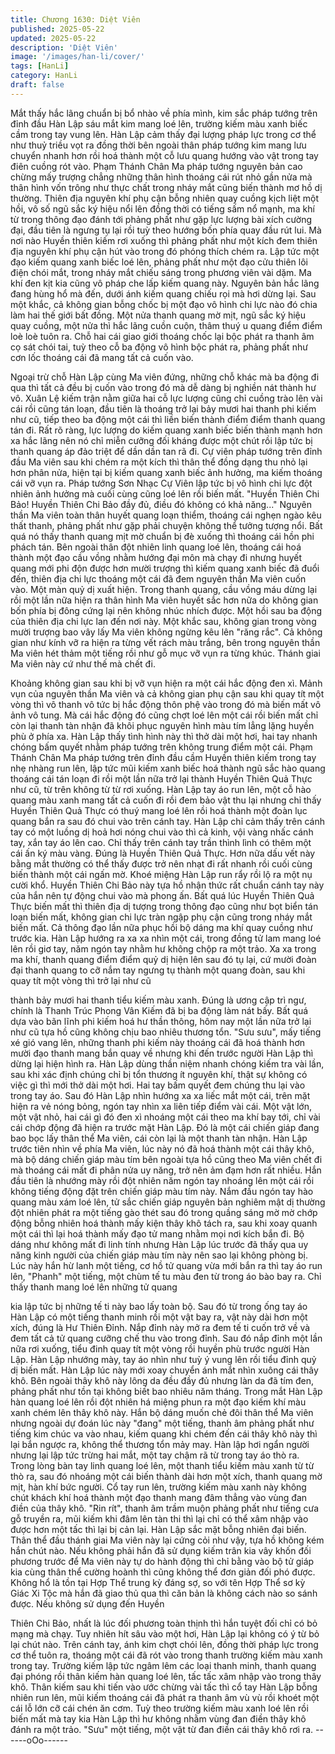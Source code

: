 ```yaml
---
title: Chương 1630: Diệt Viên
published: 2025-05-22
updated: 2025-05-22
description: 'Diệt Viên'
image: '/images/han-li/cover/'
tags: [HanLi]
category: HanLi
draft: false
---
```


Mắt thấy hắc lãng chuẩn bị bổ nhào về phía mình, kim sắc pháp
tướng trên đỉnh đầu Hàn Lập sáu mắt kim mang loé lên, trường
kiếm màu xanh biếc cầm trong tay vung lên. Hàn Lập cảm thấy
đại lượng pháp lực trong cơ thể như thuỷ triều vọt ra đồng thời
bên ngoài thân pháp tướng kim mang lưu chuyển nhanh hơn rồi
hoá thành một cỗ lưu quang hướng vào vật trong tay điên cuồng
rót vào.
Phạm Thánh Chân Ma pháp tướng nguyên bản cao chừng mấy
trượng chẳng những thân hình thoáng cái rút nhỏ gần nửa mà
thân hình vốn trông như thực chất trong nháy mắt cũng biến
thành mơ hồ dị thường. Thiên địa nguyên khí phụ cận bỗng nhiên
quay cuồng kịch liệt một hồi, vô số ngũ sắc ký hiệu nổi lên đồng
thời có tiếng sấm nổ mạnh, ma khí từ trong thông đạo đánh tới
phảng phất như gặp lực lượng bài xích cường đại, đầu tiên là
ngưng tụ lại rồi tuỳ theo hướng bốn phía quay đầu rút lui. Mà nơi
nào Huyền thiên kiếm rơi xuống thì phảng phất như một kích đem
thiên địa nguyên khí phụ cận hút vào trong đó phóng thích chém
ra.
Lập tức một đạo kiếm quang xanh biếc loé lên, phảng phất như
một đạo cửu thiên lôi điện chói mắt, trong nháy mắt chiếu sáng
trong phương viên vài dặm. Ma khí đen kịt kia cũng vô pháp che
lấp kiếm quang này. Nguyên bản hắc lãng đang hùng hổ mà đến,
dưới ánh kiếm quang chiếu rọi mà hơi dừng lại. Sau một khắc, cả
không gian bỗng chốc bị một đạo vô hình chi lực nào đó chia làm
hai thế giới bất đồng. Một nửa thanh quang mờ mịt, ngũ sắc ký
hiệu quay cuồng, một nửa thì hắc lãng cuồn cuộn, thâm thuý u
quang điểm điểm loè loè tuôn ra. Chỗ hai cái giao giới thoáng
chốc lại bộc phát ra thanh âm cọ sát chói tai, tuỳ theo cỗ ba động
vô hình bộc phát ra, phảng phất như cơn lốc thoáng cái đã mang
tất cả cuốn vào.

Ngoại trừ chỗ Hàn Lập cùng Ma viên đứng, những chỗ khác mà
ba động đi qua thì tất cả đều bị cuốn vào trong đó mà dễ dàng bị
nghiền nát thành hư vô. Xuân Lệ kiếm trận nằm giữa hai cỗ lực
lượng cũng chỉ cuồng trào lên vài cái rồi cũng tán loạn, đầu tiên là
thoáng trở lại bảy mươi hai thanh phi kiếm như cũ, tiếp theo ba
động một cái thì liền biến thành điểm điểm thanh quang tán đi.
Rất rõ ràng, lực lượng do kiếm quang xanh biếc biến thành mạnh
hơn xa hắc lãng nên nó chỉ miễn cưỡng đối kháng được một chút
rồi lập tức bị thanh quang áp đảo triệt để dần dần tan rã đi. Cự
viên pháp tướng trên đỉnh đầu Ma viên sau khi chém ra một kích
thì thân thể đồng dạng thu nhỏ lại hơn phân nửa, hiện tại bị kiếm
quang xanh biếc ảnh hưởng, ma kiếm thoáng cái vỡ vụn ra. Pháp
tướng Sơn Nhạc Cự Viên lập tức bị vô hình chi lực đột nhiên ảnh
hưởng mà cuối cùng cũng loé lên rồi biến mất.
"Huyền Thiên Chi Bảo! Huyền Thiên Chi Bảo đầy đủ, điều đó
không có khả năng..."
Nguyên thần Ma viên toàn thân huyết quang loạn thiểm, thoáng
cái nghẹn ngào kêu thất thanh, phảng phất như gặp phải chuyện
không thể tưởng tượng nổi. Bất quá nó thấy thanh quang mịt mờ
chuẩn bị đè xuống thì thoáng cái hồn phi phách tán. Bên ngoài
thân đột nhiên linh quang loé lên, thoáng cái hoá thành một đạo
cầu vồng nhằm hướng đại môn mà chạy đi nhưng huyết quang
mới phi độn được hơn mười trượng thì kiếm quang xanh biếc đã
đuổi đến, thiên địa chi lực thoáng một cái đã đem nguyên thần Ma
viên cuốn vào.
Một màn quỷ dị xuất hiện. Trong thanh quang, cầu vồng máu
dừng lại rồi một lần nữa hiện ra thân hình Ma viên huyết sắc hơn
nữa do không gian bốn phía bị đông cứng lại nên không nhúc
nhích được.
Một hồi sau ba động của thiên địa chi lực lan đến nơi này. Một
khắc sau, không gian trong vòng mười trượng bao vây lấy Ma
viên không ngừng kêu lên "răng rắc". Cả không gian như kính vỡ
ra hiện ra từng vết rách màu trắng, bên trong nguyên thần Ma
viên hét thảm một tiếng rồi như gỗ mục vỡ vụn ra từng khúc.
Thánh giai Ma viên này cứ như thế mà chết đi.

Khoảng không gian sau khi bị vỡ vụn hiện ra một cái hắc động
đen xì. Mảnh vụn của nguyên thần Ma viên và cả không gian phụ
cận sau khi quay tít một vòng thì vô thanh vô tức bị hắc động thôn
phệ vào trong đó mà biến mất vô ảnh vô tung. Mà cái hắc động
đó cũng chợt loé lên một cái rồi biến mất chỉ còn lại thanh tàn
nhận đã khôi phục nguyên hình màu tím lẳng lặng huyền phù ở
phía xa.
Hàn Lập thấy tình hình này thì thở dài một hơi, hai tay nhanh
chóng bấm quyết nhằm pháp tướng trên không trung điểm một
cái. Phạm Thánh Chân Ma pháp tướng trên đỉnh đầu cầm Huyền
thiên kiếm trong tay nhẹ nhàng run lên, lập tức mũi kiếm xanh
biếc hoá thành ngũ sắc hào quang thoáng cái tán loạn đi rồi một
lần nữa trở lại thành Huyền Thiên Quả Thực như cũ, từ trên
không từ từ rơi xuống. Hàn Lập tay áo run lên, một cỗ hào quang
màu xanh mang tất cả cuốn đi rồi đem bảo vật thu lại nhưng chỉ
thấy Huyền Thiên Quả Thực có thuý mang loé lên rồi hoá thành
một đoàn lục quang bắn ra sau đó chui vào trên cánh tay.
Hàn Lập chỉ cảm thấy trên cánh tay có một luồng dị hoả hơi nóng
chui vào thì cả kinh, vội vàng nhấc cánh tay, xắn tay áo lên cao.
Chỉ thấy trên cánh tay trần thình lình có thêm một cái ấn ký màu
vàng. Đúng là Huyền Thiên Quả Thực. Hơn nữa dấu vết này
bằng mắt thường có thể thấy được trở nên nhạt đi rất nhanh rồi
cuối cùng biến thành một cái ngấn mờ. Khoé miệng Hàn Lập run
rẩy rồi lộ ra một nụ cười khổ.
Huyền Thiên Chi Bảo này tựa hồ nhận thức rất chuẩn cánh tay
này của hắn nên tự động chui vào mà phong ấn. Bất quá lúc
Huyền Thiên Quả Thực biến mất thì thiên địa dị tượng trong
thông đạo cũng như bọt biển tán loạn biến mất, không gian chi
lực tràn ngập phụ cận cũng trong nháy mắt biến mất. Cả thông
đạo lần nữa phục hồi bộ dáng ma khí quay cuồng như trước kia.
Hàn Lập hướng ra xa xa nhìn một cái, trong đồng tử lam mang
loé lên rồi giơ tay, năm ngón tay nhằm hư không chộp ra một trảo.
Xa xa trong ma khí, thanh quang điểm điểm quỷ dị hiện lên sau
đó tụ lại, cứ mười đoàn đại thanh quang to cỡ nắm tay ngưng tụ
thành một quang đoàn, sau khi quay tít một vòng thì trở lại như cũ

thành bảy mươi hai thanh tiểu kiếm màu xanh. Đúng là ương cập
trì ngư, chính là Thanh Trúc Phong Vân Kiếm đã bị ba động làm
nát bấy. Bất quá dựa vào bãn lĩnh phi kiếm hoá hư thần thông,
hôm nay một lần nữa trở lại như cũ tựa hồ cũng không chịu bao
nhiêu thương tổn.
"Sưu sưu", mấy tiếng xé gió vang lên, những thanh phi kiếm này
thoáng cái đã hoá thành hơn mười đạo thanh mang bắn quay về
nhưng khi đến trước người Hàn Lập thì dừng lại hiện hình ra. Hàn
Lập dùng thần niệm nhanh chóng kiếm tra vài lần, sau khi xác
định chúng chỉ bị tổn thương ít nguyên khí, thật sự không có việc
gì thì mới thở dài một hơi. Hai tay bấm quyết đem chúng thu lại
vào trong tay áo.
Sau đó Hàn Lập nhìn hướng xa xa liếc mắt một cái, trên mặt hiện
ra vẻ nóng bỏng, ngón tay nhìn xa liên tiếp điểm vài cái. Một vật
lớn, một vật nhỏ, hai cái gì đó đen xì nhoáng một cái theo ma khí
bay tới, chỉ vài cái chớp động đã hiện ra trước mặt Hàn Lập. Đó là
một cái chiến giáp đang bao bọc lấy thân thể Ma viên, cái còn lại
là một thanh tàn nhận.
Hàn Lập trước tiên nhìn về phía Ma viên, lúc này nó đã hoá thành
một cái thây khô, mà bộ dáng chiến giáp màu tím bên ngoài tựa
hồ cũng theo Ma viên chết đi mà thoáng cái mất đi phân nửa uy
năng, trở nên ảm đạm hơn rất nhiều. Hắn đầu tiên là nhướng mày
rồi đột nhiên năm ngón tay nhoáng lên một cái rồi không tiếng
động đặt trên chiến giáp màu tím này.
Nắm đầu ngón tay hào quang màu xám loé lên, tử sắc chiến giáp
nguyên bản nghiêm mật dị thường đột nhiên phát ra một tiếng
gào thét sau đó trong quầng sáng mờ mờ chớp động bỗng nhiên
hoá thành mấy kiện thây khô tách ra, sau khi xoay quanh một cái
thì lại hoá thành mấy đạo tử mang nhằm mọi nơi kích bắn đi. Bộ
dáng như không mất đi linh tính nhưng Hàn Lập lúc trước đã thấy
qua uy năng kinh người của chiến giáp màu tím này nên sao lại
không phòng bị.
Lúc này hắn hừ lanh một tiếng, cơ hồ tử quang vừa mới bắn ra
thì tay áo run lên, "Phanh" một tiếng, một chùm tế tu màu đen từ
trong áo bào bay ra. Chỉ thấy thanh mang loé lên những tử quang

kia lập tức bị những tế ti này bao lấy toàn bộ. Sau đó từ trong ống
tay áo Hàn Lập có một tiếng thanh minh rồi một vật bay ra, vật
này dài hơn một xích, đúng là Hư Thiên Đỉnh. Nắp đỉnh này mở ra
đem tế ti cuốn trở về và đem tất cả tử quang cưỡng chế thu vào
trong đỉnh. Sau đó nắp đỉnh một lần nữa rơi xuống, tiểu đinh quay
tít một vòng rồi huyền phù trước người Hàn Lập.
Hàn Lập nhướng mày, tay áo nhìn như tuỳ ý vung lên rồi tiểu đỉnh
quỷ dị biến mất. Hàn Lập lúc này mới xoay chuyển ánh mắt nhìn
xuông cái thây khô. Bên ngoài thây khô này lông da đều đầy đủ
nhưng làn da đã tím đen, phảng phất như tồn tại không biết bao
nhiêu năm tháng. Trong mắt Hàn Lập hàn quang loé lên rồi đột
nhiên há miệng phun ra một đạo kiếm khí màu xanh chém lên
thây khô này. Hắn bộ dáng muốn chẻ đôi thân thể Ma viên nhưng
ngoài dự đoán lúc này "đang" một tiếng, thanh âm phảng phất
như tiếng kim chúc va vào nhau, kiếm quang khi chém đến cái
thây khô này thì lại bắn ngược ra, không thể thương tổn mảy may.
Hàn lập hơi ngẩn người nhưng lại lập tức trừng hai mắt, một tay
chậm rã từ trong tay áo thò ra. Trong lòng bàn tay linh quang loé
lên, một thanh tiểu kiếm màu xanh từ từ thò ra, sau đó nhoáng
một cái biến thành dài hơn một xích, thanh quang mờ mịt, hàn khí
bức người. Cổ tay run lên, trường kiếm màu xanh này không chút
khách khí hoá thành một đạo thanh mang đâm thẳng vào vùng
đan điền của thây khô.
"Rin rít", thanh âm trầm muộn phảng phất như tiếng cưa gỗ
truyền ra, mũi kiếm khi đâm lên tàn thi thì lại chỉ có thể xâm nhập
vào được hơn một tấc thì lại bị cản lại. Hàn Lập sắc mặt bỗng
nhiên đại biến.
Thân thể đầu thánh giai Ma viên này lại cứng cỏi như vậy, tựa hồ
không kém hắn chút nào. Nếu không phải hắn đã sử dụng kiếm
trân kia vây khốn đối phương trước để Ma viên này tự do hành
động thì chỉ bằng vào bộ tử giáp kia cùng thân thể cường hoành
thì cũng không thể đơn giản đối phó được.
Không hổ là tồn tại Hợp Thể trung kỳ đáng sợ, so với tên Hợp
Thể sơ kỳ Giác Xi Tộc mà hắn đã giao thủ qua thì căn bản là
không cách nào so sánh được. Nếu không sử dụng đến Huyền

Thiên Chi Bảo, nhất là lúc đối phương toàn thịnh thì hắn tuyệt đối
chỉ có bỏ mạng mà chạy. Tuy nhiên hít sâu vào một hơi, Hàn Lập
lại không có ý từ bỏ lại chút nào.
Trên cánh tay, ánh kim chợt chói lên, đồng thời pháp lực trong cơ
thể tuôn ra, thoáng một cái đã rót vào trong thanh trường kiếm
màu xanh trong tay. Trường kiếm lập tức ngâm lêm các loại thanh
minh, thanh quang đại phóng rồi thân kiếm hàn quang loé lên, tấc
tấc xâm nhập vào trong thây khô.
Thân kiếm sau khi tiến vào ước chừng vài tấc thì cổ tay Hàn Lập
bỗng nhiên run lên, mũi kiếm thoáng cái đã phát ra thanh âm vù
vù rồi khoét một cái lỗ lớn cỡ cái chén ăn cơm. Tuỳ theo trường
kiếm màu xanh loé lên rồi biến mất mà tay kia Hàn Lập thì hư
không nhằm vùng đan điền thây khô đánh ra một trảo.
"Sưu" một tiếng, một vật từ đan điền cái thây khô rơi ra.
------oOo------
